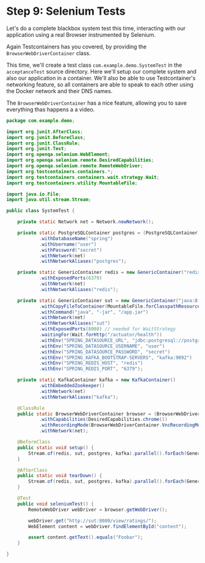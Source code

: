 # Step 9: Selenium Tests

Let's do a complete blackbox system test this time, interacting with our application using a real Browser instrumented by Selenium.

Again Testcontainers has you covered, by providing the `BrowserWebDriverContainer` class.

This time, we'll create a test class `com.example.demo.SystemTest` in the `acceptanceTest` source directory. Here we'll setup our complete system and also our application in a container. We'll also be able to use Testcontainer's networking feature, so all containers are able to speak to each other using the Docker network and their DNS names.

The `BrowserWebDriverContainer` has a nice feature, allowing you to save everything thas happens a a video.

```java
package com.example.demo;

import org.junit.AfterClass;
import org.junit.BeforeClass;
import org.junit.ClassRule;
import org.junit.Test;
import org.openqa.selenium.WebElement;
import org.openqa.selenium.remote.DesiredCapabilities;
import org.openqa.selenium.remote.RemoteWebDriver;
import org.testcontainers.containers.*;
import org.testcontainers.containers.wait.strategy.Wait;
import org.testcontainers.utility.MountableFile;

import java.io.File;
import java.util.stream.Stream;

public class SystemTest {

    private static Network net = Network.newNetwork();

    private static PostgreSQLContainer postgres = (PostgreSQLContainer) new PostgreSQLContainer()
            .withDatabaseName("spring")
            .withUsername("user")
            .withPassword("secret")
            .withNetwork(net)
            .withNetworkAliases("postgres");

    private static GenericContainer redis = new GenericContainer("redis:3-alpine")
            .withExposedPorts(6379)
            .withNetwork(net)
            .withNetworkAliases("redis");

    private static GenericContainer sut = new GenericContainer("java:8-jre-alpine")
            .withCopyFileToContainer(MountableFile.forClasspathResource("/app.jar"), "/")
            .withCommand("java", "-jar", "/app.jar")
            .withNetwork(net)
            .withNetworkAliases("sut")
            .withExposedPorts(8080) // needed for WaitStrategy
            .waitingFor(Wait.forHttp("/actuator/health"))
            .withEnv("SPRING_DATASOURCE_URL", "jdbc:postgresql://postgres/spring")
            .withEnv("SPRING_DATASOURCE_USERNAME", "user")
            .withEnv("SPRING_DATASOURCE_PASSWORD", "secret")
            .withEnv("SPRING_KAFKA_BOOTSTRAP-SERVERS", "kafka:9092")
            .withEnv("SPRING_REDIS_HOST", "redis")
            .withEnv("SPRING_REDIS_PORT", "6379");

    private static KafkaContainer kafka = new KafkaContainer()
            .withEmbeddedZookeeper()
            .withNetwork(net)
            .withNetworkAliases("kafka");

    @ClassRule
    public static BrowserWebDriverContainer browser = (BrowserWebDriverContainer) new BrowserWebDriverContainer()
            .withCapabilities(DesiredCapabilities.chrome())
            .withRecordingMode(BrowserWebDriverContainer.VncRecordingMode.RECORD_ALL, new File("build"))
            .withNetwork(net);

    @BeforeClass
    public static void setup() {
        Stream.of(redis, sut, postgres, kafka).parallel().forEach(GenericContainer::start);
    }

    @AfterClass
    public static void tearDown() {
        Stream.of(redis, sut, postgres, kafka).parallel().forEach(GenericContainer::stop);
    }

    @Test
    public void seleniumTest() {
        RemoteWebDriver webDriver = browser.getWebDriver();

        webDriver.get("http://sut:8080/view/ratings/");
        WebElement content = webDriver.findElementById("content");

        assert content.getText().equals("Foobar");
    }

}
```

